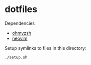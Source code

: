 # dotfiles

Dependencies

- [ohmyzsh](http://ohmyz.sh/)
- [neovim](https://neovim.io/)

Setup symlinks to files in this directory:

    ./setup.sh
